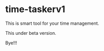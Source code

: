 # time-taskerv1

This is smart tool for your time management. 

This under beta version.
<p>Bye!!!</P
